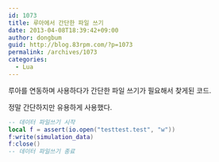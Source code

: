 ```yaml
---
id: 1073
title: 루아에서 간단한 파일 쓰기
date: 2013-04-08T18:39:42+09:00
author: dongbum
guid: http://blog.83rpm.com/?p=1073
permalink: /archives/1073
categories:
  - Lua
---
```

루아를 연동하며 사용하다가 간단한 파일 쓰기가 필요해서 찾게된 코드.

정말 간단하지만 유용하게 사용했다.

```lua
-- 데이터 파일쓰기 시작
local f = assert(io.open("testtest.test", "w"))
f:write(simulation_data)
f:close()
-- 데이터 파일쓰기 종료
```

